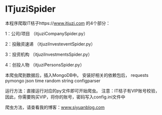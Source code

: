 # ITjuziSpider

本程序爬取IT桔子https://www.itjuzi.com 的4个部分：


1：公司/项目 （itjuziCompanySpider.py）

2：投融资速递 （itjuziInvesteventSpider.py）

3：投资机构 （itjuziInvestmentsSpider.py）

4：创投人物 （itjuziPersonsSpider.py）


本爬虫爬到数据后，插入MongoDB中。
安装好相关的依赖包后，
 requests
 pymongo
 json
 time
 random
 string
 configparser

运行方法：直接运行对应的py文件即可开始爬虫。
注意：IT桔子有VIP账号校验，因此，你需要购买VIP，将你的账号，密码写入config.ini文件中

爬虫方法，请查看我的博客：www.siyuanblog.com

